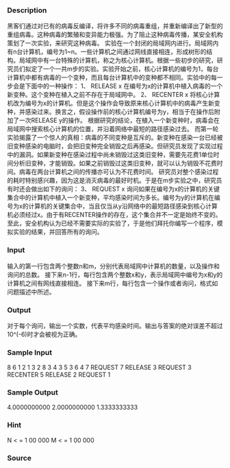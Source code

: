 
### Description
黑客们通过对已有的病毒反编译，将许多不同的病毒重组，并重新编译出了新型的重组病毒。这种病毒的繁殖和变异能力极强。为了阻止这种病毒传播，某安全机构策划了一次实验，来研究这种病毒。
实验在一个封闭的局域网内进行。局域网内有n台计算机，编号为1~n。一些计算机之间通过网线直接相连，形成树形的结构。局域网中有一台特殊的计算机，称之为核心计算机。根据一些初步的研究，研究员们拟定了一个一共m步的实验。实验开始之前，核心计算机的编号为1，每台计算机中都有病毒的一个变种，而且每台计算机中的变种都不相同。实验中的每一步会是下面中的一种操作：
1、	RELEASE x
在编号为x的计算机中植入病毒的一个新变种。这个变种在植入之前不存在于局域网中。
2、	RECENTER x
将核心计算机改为编号为x的计算机。但是这个操作会导致原来核心计算机中的病毒产生新变种，并感染过来。换言之，假设操作前的核心计算机编号为y，相当于在操作后附加了一次RELEASE y的操作。
根据研究的结论，在植入一个新变种时，病毒会在局域网中搜索核心计算机的位置，并沿着网络中最短的路径感染过去。
而第一轮实验揭露了一个惊人的真相：病毒的不同变种是互斥的。新变种在感染一台已经被旧变种感染的电脑时，会把旧变种完全销毁之后再感染。但研究员发现了实现过程中的漏洞。如果新变种在感染过程中尚未销毁过这类旧变种，需要先花费1单位时间分析旧变种，才能销毁。如果之前销毁过这类旧变种，就可以认为销毁不花费时间。病毒在两台计算机之间的传播亦可认为不花费时间。
研究员对整个感染过程的耗时特别感兴趣，因为这是消灭病毒的最好时机。于是在m步实验之中，研究员有时还会做出如下的询问：
3、	REQUEST x
询问如果在编号为x的计算机的关键集合中的计算机中植入一个新变种，平均感染时间为多长。编号为y的计算机在编号为x的计算机的关键集合中，当且仅当从y沿网络中的最短路径感染到核心计算机必须经过x。由于有RECENTER操作的存在，这个集合并不一定是始终不变的。
至此，安全机构认为已经不需要实际的实验了，于是他们拜托你编写一个程序，模拟实验的结果，并回答所有的询问。

### Input
输入的第一行包含两个整数n和m，分别代表局域网中计算机的数量，以及操作和询问的总数。
接下来n-1行，每行包含两个整数x和y，表示局域网中编号为x和y的计算机之间有网线直接相连。
接下来m行，每行包含一个操作或者询问，格式如问题描述中所述。


### Output
对于每个询问，输出一个实数，代表平均感染时间。输出与答案的绝对误差不超过 10^(-6)时才会被视为正确。

### Sample Input
8 6
1 2
1 3
2 8
3 4
3 5
3 6
4 7
REQUEST 7
RELEASE 3
REQUEST 3
RECENTER 5
RELEASE 2
REQUEST 1
### Sample Output
4.0000000000
2.0000000000
1.3333333333

### Hint
N < = 1 00 000 M < = 1 00 000

### Source
